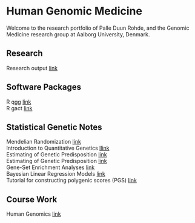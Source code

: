 # Human Genomic Medicine

Welcome to the research portfolio of Palle Duun Rohde, and the Genomic Medicine research group at Aalborg University, Denmark.


## Research
Research output [link](https://vbn.aau.dk/da/persons/palledr) <br>

## Software Packages
R qgg [link](https://psoerensen.github.io/qgg/index.html) <br>
R gact [link](https://psoerensen.github.io/gact/index.html) <br>

## Statistical Genetic Notes
Mendelian Randomization [link](sites/MR/Mendelian-randomization2_PDR.html) <br>
Introduction to Quantitative Genetics [llink](https://psoerensen.github.io/qgnotes/Quantitative-Genetics-Theory.pdf) <br>
Estimating of Genetic Predisposition [link](https://psoerensen.github.io/qgnotes/Estimation-of-Genetic-Predisposition.pdf) <br>
Estimating of Genetic Predisposition [link](https://psoerensen.github.io/qgnotes/Estimation-of-Genetic-Parameters.pdf) <br>
Gene-Set Enrichment Analyses [link](https://psoerensen.github.io/qgnotes/GSEA.pdf) <br>
Bayesian Linear Regression Models [link](https://psoerensen.github.io/qgnotes/BLR.pdf) <br>
Tutorial for constructing polygenic scores (PGS) [link](https://psoerensen.github.io/qgtutorials/Practicals_human_example.pdf) <br>

## Course Work
Human Genomics [link](https://pdrohde.github.io/AAU-human-genomics/) <br>

